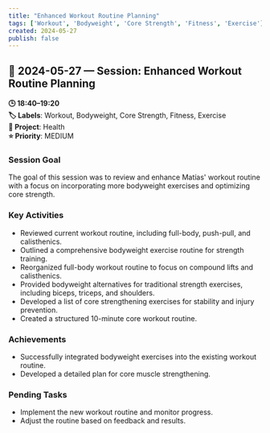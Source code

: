 ```yaml
---
title: "Enhanced Workout Routine Planning"
tags: ['Workout', 'Bodyweight', 'Core Strength', 'Fitness', 'Exercise']
created: 2024-05-27
publish: false
---
```


## 📅 2024-05-27 — Session: Enhanced Workout Routine Planning

**🕒 18:40–19:20**  
**🏷️ Labels**: Workout, Bodyweight, Core Strength, Fitness, Exercise  
**📂 Project**: Health  
**⭐ Priority**: MEDIUM  


### Session Goal
The goal of this session was to review and enhance Matías' workout routine with a focus on incorporating more bodyweight exercises and optimizing core strength.

### Key Activities
- Reviewed current workout routine, including full-body, push-pull, and calisthenics.
- Outlined a comprehensive bodyweight exercise routine for strength training.
- Reorganized full-body workout routine to focus on compound lifts and calisthenics.
- Provided bodyweight alternatives for traditional strength exercises, including biceps, triceps, and shoulders.
- Developed a list of core strengthening exercises for stability and injury prevention.
- Created a structured 10-minute core workout routine.

### Achievements
- Successfully integrated bodyweight exercises into the existing workout routine.
- Developed a detailed plan for core muscle strengthening.

### Pending Tasks
- Implement the new workout routine and monitor progress.
- Adjust the routine based on feedback and results.
